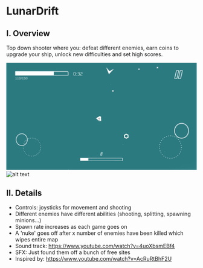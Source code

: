 # LunarDrift

## I. Overview

Top down shooter where you: defeat different enemies, earn coins to upgrade your ship, unlock new difficulties and set high scores.   

![alt text](https://github.com/Kyle-Zhou/LunarDrift/blob/master/gif/LunarDriftBlue.gif)
![alt text](https://github.com/Kyle-Zhou/LunarDrift/blob/master/gif/LunarDriftPurple2.gif)

## II. Details

- Controls: joysticks for movement and shooting
- Different enemies have different abilities (shooting, splitting, spawning minions...)
- Spawn rate increases as each game goes on
- A 'nuke' goes off after x number of enemies have been killed which wipes entire map
- Sound track: https://www.youtube.com/watch?v=4uoXbsmEBf4
- SFX: Just found them off a bunch of free sites 
- Inspired by: https://www.youtube.com/watch?v=AcRuRtBhF2U
